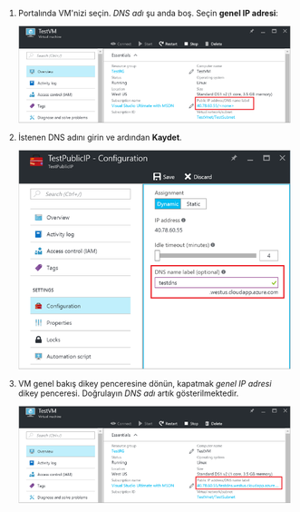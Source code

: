 
1. Portalında VM'nizi seçin. *DNS adı* şu anda boş. Seçin **genel IP adresi**:
   
   ![Portaldaki genel IP kaynağı](./media/virtual-machines-common-portal-create-fqdn/locatePublicIP.PNG)

2. İstenen DNS adını girin ve ardından **Kaydet**.
   
   ![Genel IP kaynağı için bir DNS ad etiketi girin](./media/virtual-machines-common-portal-create-fqdn/dnsNameLabel.PNG)


3. VM genel bakış dikey penceresine dönün, kapatmak *genel IP adresi* dikey penceresi. Doğrulayın *DNS adı* artık gösterilmektedir.
   
   ![Yeni DNS etiketinizin ayarlanır onaylayın](./media/virtual-machines-common-portal-create-fqdn/fqdnCreated.PNG)

